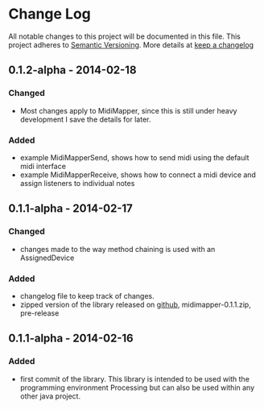 # Change Log
All notable changes to this project will be documented in this file. This project adheres to [Semantic Versioning](http://semver.org/). More details at [keep a changelog](http://keepachangelog.com/)

## 0.1.2-alpha - 2014-02-18
### Changed
  - Most changes apply to MidiMapper, since this is still under heavy development I save the details for later.

### Added
  - example MidiMapperSend, shows how to send midi using the default midi interface
  - example MidiMapperReceive, shows how to connect a midi device and assign listeners to individual notes


## 0.1.1-alpha - 2014-02-17
### Changed
  - changes made to the way method chaining is used with an AssignedDevice 

### Added
  - changelog file to keep track of changes.
  - zipped version of the library released on [github](https://github.com/sojamo/midimapper/releases), midimapper-0.1.1.zip, pre-release

## 0.1.1-alpha - 2014-02-16
### Added
  - first commit of the library. This library is intended to be used with the programming environment Processing but can also be used within any other java project.
